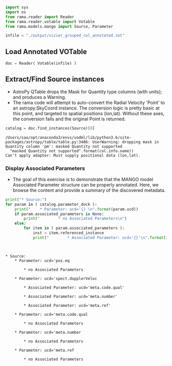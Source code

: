 ```python
import sys
import os
from rama.reader import Reader
from rama.reader.votable import Votable
from rama.models.mango import Source, Parameter

infile = "./output/vizier_grouped_col_annotated.vot"
```

## Load Annotated VOTable


```python
doc = Reader( Votable(infile) )
```

## Extract/Find Source instances

* AstroPy QTable drops the Mask for Quantity type columns (with units); and produces a Warning.
* The rama code will attempt to auto-convert the Radial Velocity 'Point' to an astropy:SkyCoord instance.  The conversion logic is pretty basic at this point, and targeted to spatial positions (lon,lat).  Without these axes, the conversion fails and the original Point is returned.


```python
catalog = doc.find_instances(Source)[0]
```

    /Users/sao/opt/anaconda3/envs/vodml/lib/python3.6/site-packages/astropy/table/table.py:3486: UserWarning: dropping mask in Quantity column 'pm': masked Quantity not supported
      "masked Quantity not supported".format(col.info.name))
    Can't apply adapter: Must supply positional data (lon,lat).


### Display Associated Parameters
* The goal of this exercise is to demonstrate that the MANGO model Associated Parameter structure can be properly annotated.  Here, we browse the content and provide a summary of the discovered metadata.


```python
print("* Source:")
for param in ( catalog.parameter_dock ):
    print("    * Parameter: ucd='{} \n".format(param.ucd))
    if param.associated_parameters is None:
        print("        * no Associated Parameters\n")
    else:
        for item in ( param.associated_parameters ):
            inst = item.referenced_instance
            print("        * Associated Parameter: ucd='{}'\n".format(inst.ucd))

            
```

    * Source:
        * Parameter: ucd='pos.eq 
    
            * no Associated Parameters
    
        * Parameter: ucd='spect.dopplerVeloc 
    
            * Associated Parameter: ucd='meta.code.qual'
    
            * Associated Parameter: ucd='meta.number'
    
            * Associated Parameter: ucd='meta.ref'
    
        * Parameter: ucd='meta.code.qual 
    
            * no Associated Parameters
    
        * Parameter: ucd='meta.number 
    
            * no Associated Parameters
    
        * Parameter: ucd='meta.ref 
    
            * no Associated Parameters
    



```python

```
